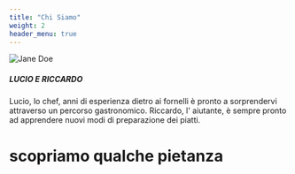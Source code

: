 ```yaml
---
title: "Chi Siamo"
weight: 2
header_menu: true
---
```


![Jane Doe](images/lucio.jpg)

##### LUCIO E RICCARDO
Lucio, lo chef, anni di esperienza dietro ai fornelli è pronto a sorprendervi 
attraverso un percorso gastronomico.
Riccardo, l' aiutante, è sempre pronto ad apprendere nuovi modi di preparazione
dei piatti.
# scopriamo qualche pietanza





 





